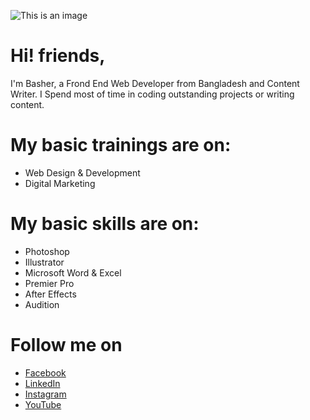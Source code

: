 ![This is an image](https://blogger.googleusercontent.com/img/a/AVvXsEhPNy22ZCrAk3IhyPUG3g7Uq9hKnU9rD0kWCSSnqSx3GXuLwYT_-WqeSfsiSyBtm716_KYLHORwdYsRjqdraNeFkDq_Erov4xtZAPUqOjwwuMHnavbBvnTdnMD540kFaEp7bcJCESc0GKftGnzJ2N9fSaA0rOS_cNjHF3RWjfc2Avb1WzRJvCKw9k1U)
# Hi! friends,
I'm Basher, a Frond End Web Developer from  Bangladesh and Content Writer. I Spend most of time in coding outstanding projects or writing content.
<!---
bashersir/bashersir is a ✨ special ✨ repository because its `README.md` (this file) appears on your GitHub profile.
You can click the Preview link to take a look at your changes.
--->
# My basic trainings are on:
* Web Design & Development
* Digital Marketing

# My basic skills are on:
* Photoshop
* Illustrator
* Microsoft Word & Excel
* Premier Pro
* After Effects
* Audition

# Follow me on
* [Facebook](https://www.facebook.com/bashersir)
* [LinkedIn](https://www.linkedin.com/in/bashersir/)
* [Instagram](https://www.instagram.com/bashersir/)
* [YouTube](https://www.youtube.com/channel/UCScQ-dDOY5QM4deMUbgnJ9A)
